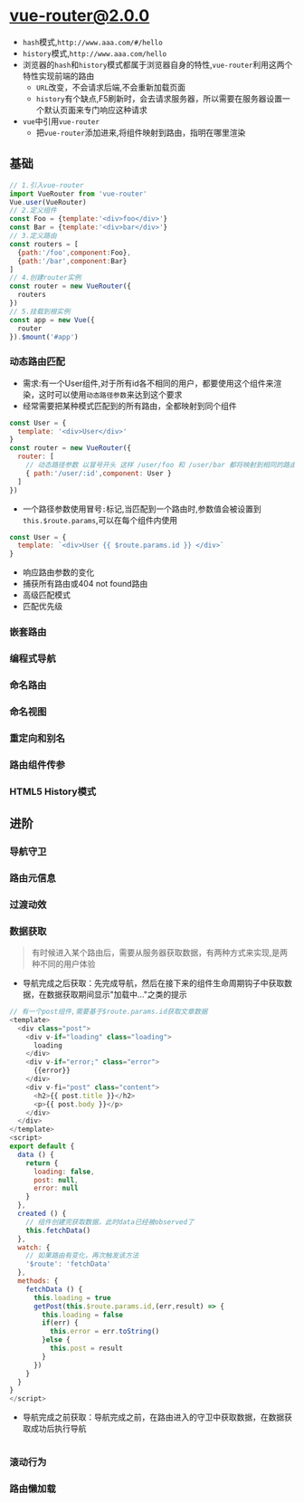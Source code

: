 # vue-router@2.0.0
- `hash`模式,`http://www.aaa.com/#/hello`
- `history`模式,`http://www.aaa.com/hello`
- 浏览器的`hash`和`history`模式都属于浏览器自身的特性,`vue-router`利用这两个特性实现前端的路由 
  + `URL`改变，不会请求后端,不会重新加载页面
  + `history`有个缺点,F5刷新时，会去请求服务器，所以需要在服务器设置一个默认页面来专门响应这种请求
- `vue`中引用`vue-router`
  + 把`vue-router`添加进来,将组件映射到路由，指明在哪里渲染 
## 基础
```JavaScript
// 1.引入vue-router
import VueRouter from 'vue-router'
Vue.user(VueRouter)
// 2.定义组件
const Foo = {template:'<div>foo</div>'}
const Bar = {template:'<div>bar</div>'}
// 3.定义路由
const routers = [
  {path:'/foo',component:Foo},
  {path:'/bar',component:Bar}
]
// 4.创建router实例
const router = new VueRouter({
  routers
})
// 5.挂载到根实例
const app = new Vue({
  router
}).$mount('#app')

```
### 动态路由匹配
- 需求:有一个User组件,对于所有id各不相同的用户，都要使用这个组件来渲染，这时可以使用`动态路径参数`来达到这个要求
- 经常需要把某种模式匹配到的所有路由，全都映射到同个组件
```JavaScript
const User = {
  template: '<div>User</div>'
}
const router = new VueRouter({
  router: [
    // 动态路径参数 以冒号开头 这样 /user/foo 和 /user/bar 都将映射到相同的路由
    { path:'/user/:id',component: User }
  ]
})
```
- 一个路径参数使用冒号`:`标记,当匹配到一个路由时,参数值会被设置到 `this.$route.params`,可以在每个组件内使用 
```JavaScript
const User = {
  template: `<div>User {{ $route.params.id }} </div>`
}
```
- 响应路由参数的变化
- 捕获所有路由或404 not found路由
- 高级匹配模式
- 匹配优先级
### 嵌套路由

### 编程式导航

### 命名路由

### 命名视图

### 重定向和别名

### 路由组件传参

### HTML5 History模式

## 进阶

### 导航守卫

### 路由元信息

### 过渡动效

### 数据获取 
> 有时候进入某个路由后，需要从服务器获取数据，有两种方式来实现,是两种不同的用户体验    
- 导航完成之后获取：先完成导航，然后在接下来的组件生命周期钩子中获取数据，在数据获取期间显示"加载中..."之类的提示 
```JavaScript
// 有一个post组件,需要基于$route.params.id获取文章数据
<template>
  <div class="post">
    <div v-if="loading" class="loading">
      loading
    </div>
    <div v-if="error;" class="error">
      {{error}}
    </div>
    <div v-fi="post" class="content">
      <h2>{{ post.title }}</h2>
      <p>{{ post.body }}</p>
    </div>
  </div>
</template>
<script>
export default {
  data () {
    return {
      loading: false,
      post: null,
      error: null
    }
  },
  created () {
    // 组件创建完获取数据，此时data已经被observed了
    this.fetchData()
  },
  watch: {
    // 如果路由有变化，再次触发该方法
    '$route': 'fetchData'
  },
  methods: {
    fetchData () {
      this.loading = true
      getPost(this.$route.params.id,(err,result) => {
        this.loading = false
        if(err) {
          this.error = err.toString()
        }else {
          this.post = result
        }
      })
    }
  }
}
</script>
```

- 导航完成之前获取：导航完成之前，在路由进入的守卫中获取数据，在数据获取成功后执行导航 
```JavaScript
```

### 滚动行为

### 路由懒加载
